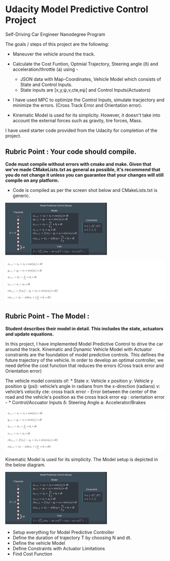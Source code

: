 # Udacity Model Predictive Control Project
Self-Driving Car Engineer Nanodegree Program

[//]: # (Image References)
[image1]: ./output_images/MPC_Algorithm.jpg
[image2]: ./output_images/vehicle_model_equation.png


The goals / steps of this project are the following:

* Maneuver the vehicle around the track.
* Calculate the Cost Funtion, Optmial Trajectory, Steering angle (δ) and acceleration/throttle (a) using - 
	* JSON data with Map-Coordinates, Vehicle Model which consists of State and Control Inputs.
	* State inputs are [x,y,ψ,v,cte,eψ] and Control Inputs(Actuators)


* I have used MPC to optimize the Control Inputs, simulate tracjectory and minimize the errors. (Cross Track Error and Orientation error).
* Kinematic Model is used for its simplicity. However, it doesn't take into account the external forces such as gravity, tire forces, Mass.


I have used starter code provided from the Udacity for completion of the project. 


## Rubric Point : Your code should compile.

**Code must compile without errors with cmake and make. Given that we've made CMakeLists.txt as general as possible, it's recommend that you do not change it unless you can guarantee that your changes will still compile on any platform.**

* Code is compiled as per the screen shot below and CMakeLists.txt is generic.

![alt text][image1]


![alt text][image2]



## Rubric Point - The Model : 

**Student describes their model in detail. This includes the state, actuators and update equations.**

In this project, I have implemented Model Predictive Control to drive the car around the track. Kinematic and Dynamic Vehicle Model with Actuator constraints are the foundation of model predictive controls. This defines the future trajectory of the vehicle. In order to develop an optimal controller, we need define the cost function that reduces the errors (Cross track error and Orientation error)

The vehicle model consists of:
	* State 
		x: Vehicle x position
		y: Vehicle y position
		ψ (psi): vehicle’s angle in radians from the x-direction (radians)
		ν: vehicle’s velocity
		cte: cross track error - Error between the center of the road and the vehicle's position as the cross track error
		eψ : orientation error - 
	* Control/Accuator Inputs 
		δ: Steering Angle 
		a: Accelerator/Brakes

![alt text][image2]

Kinematic Model is used for its simplicity. The Model setup is depicted in the below diagram.

![alt text][image1]

* Setup everything for Model Predictive Controller
* Define the duration of trajectory T by choosing N and dt.
* Define the vehicle Model
* Define Constraints with Actuator Limitations
* Find Cost Function





